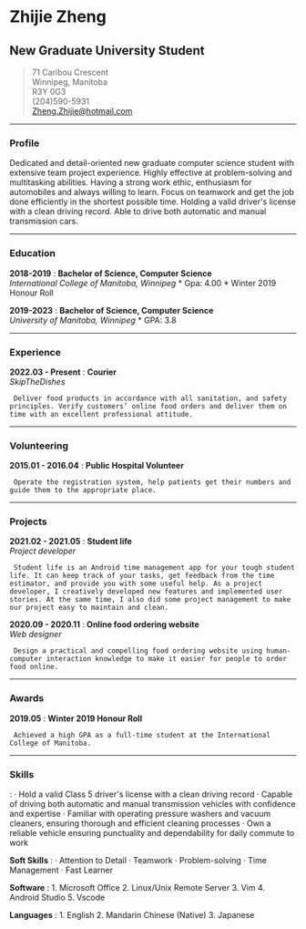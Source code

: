 # Zhijie Zheng
## New Graduate University Student


> 71 Caribou Crescent       
> Winnipeg, Manitoba    
> R3Y 0G3       
> (204)590-5931     
> Zheng.Zhijie@hotmail.com 
 
-----
### Profile
Dedicated and detail-oriented new graduate computer science student with extensive team project experience. Highly effective at problem-solving and multitasking abilities. Having a strong work ethic, enthusiasm for automobiles and always willing to learn. Focus on teamwork and get the job done efficiently in the shortest possible time. Holding a valid driver's license with a clean driving record. Able to drive both automatic and manual transmission cars. 

-----
### Education
**2018-2019**
:    **Bachelor of Science, Computer Science**<br />
     *International College of Manitoba, Winnipeg*
     * Gpa: 4.00
     * Winter 2019 Honour Roll

**2019-2023**
:    **Bachelor of Science, Computer Science**<br />
     *University of Manitoba, Winnipeg*
     * GPA: 3.8
     
-----
### Experience
**2022.03 - Present**
:    **Courier**<br />
     *SkipTheDishes*
     
     Deliver food products in accordance with all sanitation, and safety principles. Verify customers’ online food orders and deliver them on time with an excellent professional attitude.
     
-----
### Volunteering
**2015.01 - 2016.04**
:    **Public Hospital Volunteer**

     Operate the registration system, help patients get their numbers and guide them to the appropriate place.
     
-----
### Projects
**2021.02 - 2021.05**
:    **Student life**<br />
     *Project developer*

     Student life is an Android time management app for your tough student life. It can keep track of your tasks, get feedback from the time estimator, and provide you with some useful help. As a project developer, I creatively developed new features and implemented user stories. At the same time, I also did some project management to make our project easy to maintain and clean.

**2020.09 - 2020.11**
:    **Online food ordering website**<br />
     *Web designer*

     Design a practical and compelling food ordering website using human-computer interaction knowledge to make it easier for people to order food online.

-----
### Awards
**2019.05**
:    **Winter 2019 Honour Roll**

     Achieved a high GPA as a full-time student at the International College of Manitoba.

-----    
### Skills
:    ·  Hold a valid Class 5 driver's license with a clean driving record
     ·  Capable of driving both automatic and manual transmission vehicles with confidence and expertise 
     ·  Familiar with operating pressure washers and vacuum cleaners, ensuring thorough and efficient cleaning processes
     ·  Own a reliable vehicle ensuring punctuality and dependability for daily commute to work
     
**Soft Skills**
:    ·  Attention to Detail
     ·  Teamwork
     ·  Problem-solving
     ·  Time Management
     ·  Fast Learner
     
**Software**
:    1. Microsoft Office
     2. Linux/Unix Remote Server
     3. Vim
     4. Android Studio
     5. Vscode

**Languages**
:    1. English
     2. Mandarin Chinese (Native)
     3. Japanese
